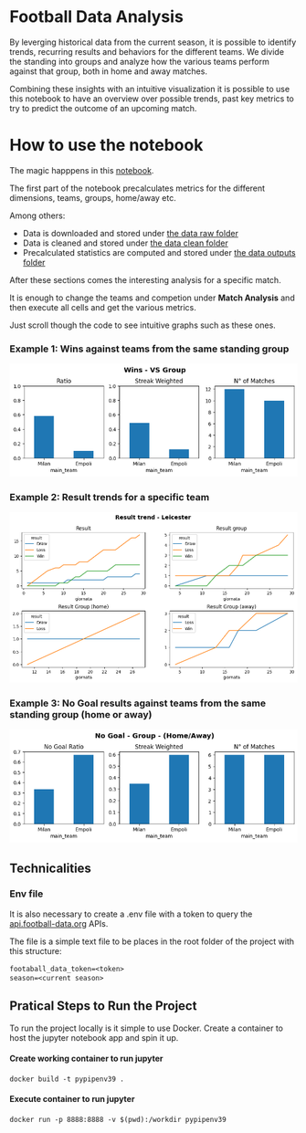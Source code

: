 # Football Data Analysis
By leverging historical data from the current season, it is possible to identify trends, recurring results and behaviors for the different teams. We divide the standing into groups and analyze how the various teams perform against that group, both in home and away matches. 

Combining these insights with an intuitive visualization it is possible to use this notebook to have an overview over possible trends, past key metrics to try to predict the outcome of an upcoming match.

##
# How to use the notebook
The magic happpens in this [notebook](Analysis.ipynb). 

The first part of the notebook precalculates metrics for the different dimensions, teams, groups, home/away etc.

Among others:
 - Data is downloaded and stored under [the data raw folder](./data/raw)
 - Data is cleaned and stored under [the data clean folder](./data/clean)
 - Precalculated statistics are computed and stored under [the data outputs folder](./data/outputs)

After these sections comes the interesting analysis for a specific match.

It is enough to change the teams and competion under **Match Analysis** and then execute all cells and get the various metrics.

Just scroll though the code to see intuitive graphs such as these ones.

### Example 1: Wins against teams from the same standing group
![Wins VS Group](./images/wins-vs-group.png)
### Example 2: Result trends for a specific team
![Result Trend - Leicster](./images/resulttrend-leicster.png)

### Example 3: No Goal results against teams from the same standing group (home or away)
![NoGoal](./images/nogoal.png)


## Technicalities
### Env file
It is also necessary to create a .env file with a token to query the [api.football-data.org](https://www.football-data.org/) APIs.

The file is a simple text file to be places in the root folder of the project with this structure:
```
footaball_data_token=<token>
season=<current season>
```

## Pratical Steps to Run the Project

To run the project locally is it simple to use Docker. Create a container to host the jupyter notebook app and spin it up.

#### Create working container to run jupyter
```
docker build -t pypipenv39 .
```
#### Execute container to run jupyter
```
docker run -p 8888:8888 -v $(pwd):/workdir pypipenv39
```

